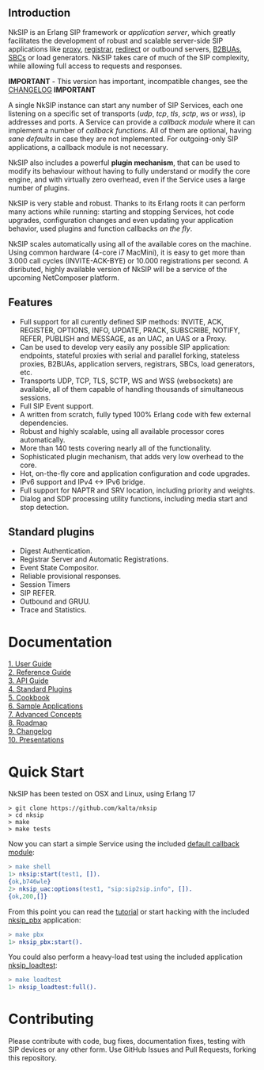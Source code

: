 <!---
NkSIP passes 100% tests in branch master
Travis CI still fails sometimes due to timers
[![Build Status](https://travis-ci.org/kalta/nksip.png?branch=master)](https://travis-ci.org/kalta/nksip)
-->

## Introduction

NkSIP is an Erlang SIP framework or _application server_, which greatly facilitates the development of robust and scalable server-side SIP applications like [proxy](http://en.wikipedia.org/wiki/Session_Initiation_Protocol#Proxy_server), [registrar](http://en.wikipedia.org/wiki/Session_Initiation_Protocol#Registrar), [redirect](http://en.wikipedia.org/wiki/Session_Initiation_Protocol#Redirect_server) or outbound servers, [B2BUAs](http://en.wikipedia.org/wiki/Back-to-back_user_agent), [SBCs](https://en.wikipedia.org/wiki/Session_border_controller) or load generators. NkSIP takes care of much of the SIP complexity, while allowing full access to requests and responses. 

**IMPORTANT** - This version has important, incompatible changes, see the [CHANGELOG](doc/changelog.md) **IMPORTANT**

A single NkSIP instance can start any number of SIP Services, each one listening on a specific set of transports (_udp_, _tcp_, _tls_, _sctp_, _ws_ or _wss_), ip addresses and ports. A Service can provide a _callback module_ where it can implement a number of _callback functions_. All of them are optional, having _sane defaults_ in case they are not implemented. For outgoing-only SIP applications, a callback module is not necessary.

NkSIP also includes a powerful **plugin mechanism**, that can be used to modify its behaviour without having to fully understand or modify the core engine, and with virtually zero overhead, even if the Service uses a large number of plugins.

NkSIP is very stable and robust. Thanks to its Erlang roots it can perform many actions while running: starting and stopping Services, hot code upgrades, configuration changes and even updating your application behavior, used plugins and function callbacks _on the fly_.

NkSIP scales automatically using all of the available cores on the machine. Using common hardware (4-core i7 MacMini), it is easy to get more than 3.000 call cycles (INVITE-ACK-BYE) or 10.000 registrations per second. A disributed, highly available version of NkSIP will be a service of the upcoming NetComposer platform. 


## Features
* Full support for all curently defined SIP methods: INVITE, ACK, REGISTER, OPTIONS, INFO, UPDATE, PRACK, SUBSCRIBE, NOTIFY, REFER, PUBLISH and MESSAGE, as an UAC, an UAS or a Proxy.
* Can be used to develop very easily any possible SIP application: endpoints, stateful proxies with serial and parallel forking, stateless proxies, B2BUAs, application servers, registrars, SBCs, load generators, etc. 
* Transports UDP, TCP, TLS, SCTP, WS and WSS (websockets) are available, all of them capable of handling thousands of simultaneous sessions.
* Full SIP Event support.
* A written from scratch, fully typed 100% Erlang code with few external dependencies.
* Robust and highly scalable, using all available processor cores automatically.
* More than 140 tests covering nearly all of the functionality.
* Sophisticated plugin mechanism, that adds very low overhead to the core.
* Hot, on-the-fly core and application configuration and code upgrades.
* IPv6 support and IPv4 <-> IPv6 bridge.
* Full support for NAPTR and SRV location, including priority and weights.
* Dialog and SDP processing utility functions, including media start and stop detection.

## Standard plugins
* Digest Authentication.
* Registrar Server and Automatic Registrations.
* Event State Compositor.
* Reliable provisional responses.
* Session Timers
* SIP REFER.
* Outbound and GRUU.
* Trace and Statistics.


# Documentation

[ 1. User Guide](doc/README.md#1-user-guide)<br/>
[ 2. Reference  Guide](doc/README.md#2-reference--guide)<br/>
[ 3. API Guide](doc/README.md#3-api)<br/>
[ 4. Standard Plugins](doc/README.md#4-standard-plugins)<br/>
[ 5. Cookbook](doc/README.md#5-cookbook)<br/>
[ 6. Sample Applications](doc/README.md#6-sample-applications)<br/>
[ 7. Advanced Concepts](doc/README.md#7-advanced-concepts)<br/>
[ 8. Roadmap](doc/roadmap.md)<br/>
[ 9. Changelog](doc/changelog.md)<br/>
[10. Presentations](doc/presentations)<br/>



# Quick Start

NkSIP has been tested on OSX and Linux, using Erlang 17

```
> git clone https://github.com/kalta/nksip
> cd nksip
> make
> make tests
```

Now you can start a simple Service using the included [default callback module](src/nksip_callbacks.erl):
```erlang
> make shell
1> nksip:start(test1, []).
{ok,b746wle}
2> nksip_uac:options(test1, "sip:sip2sip.info", []).
{ok,200,[]}
```
 
From this point you can read the [tutorial](doc/guide/tutorial.md) or start hacking with the included [nksip_pbx](doc/samples/pbx.md) application:
```erlang
> make pbx
1> nksip_pbx:start().
```

You could also perform a heavy-load test using the included application [nksip_loadtest](doc/samples/loadtest.md):
```erlang
> make loadtest
1> nksip_loadtest:full().
```

# Contributing

Please contribute with code, bug fixes, documentation fixes, testing with SIP devices or any other form. Use 
GitHub Issues and Pull Requests, forking this repository.

